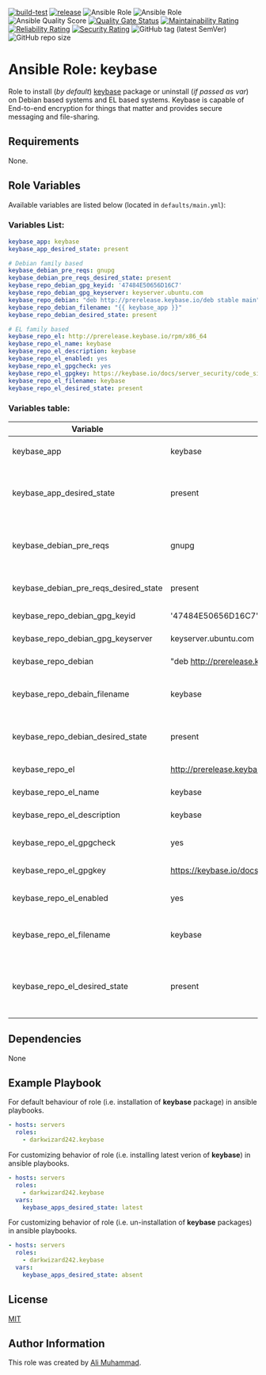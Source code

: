[![build-test](https://github.com/darkwizard242/ansible-role-keybase/workflows/build-and-test/badge.svg?branch=master)](https://github.com/darkwizard242/ansible-role-keybase/actions?query=workflow%3Abuild-and-test) [![release](https://github.com/darkwizard242/ansible-role-keybase/workflows/release/badge.svg)](https://github.com/darkwizard242/ansible-role-keybase/actions?query=workflow%3Arelease) ![Ansible Role](https://img.shields.io/ansible/role/47706?color=dark%20green%20) ![Ansible Role](https://img.shields.io/ansible/role/d/47706?label=role%20downloads) ![Ansible Quality Score](https://img.shields.io/ansible/quality/47706?label=ansible%20quality%20score) [![Quality Gate Status](https://sonarcloud.io/api/project_badges/measure?project=ansible-role-keybase&metric=alert_status)](https://sonarcloud.io/dashboard?id=ansible-role-keybase) [![Maintainability Rating](https://sonarcloud.io/api/project_badges/measure?project=ansible-role-keybase&metric=sqale_rating)](https://sonarcloud.io/dashboard?id=ansible-role-keybase) [![Reliability Rating](https://sonarcloud.io/api/project_badges/measure?project=ansible-role-keybase&metric=reliability_rating)](https://sonarcloud.io/dashboard?id=ansible-role-keybase) [![Security Rating](https://sonarcloud.io/api/project_badges/measure?project=ansible-role-keybase&metric=security_rating)](https://sonarcloud.io/dashboard?id=ansible-role-keybase) ![GitHub tag (latest SemVer)](https://img.shields.io/github/tag/darkwizard242/ansible-role-keybase?label=release) ![GitHub repo size](https://img.shields.io/github/repo-size/darkwizard242/ansible-role-keybase?color=orange&style=flat-square)

# Ansible Role: keybase

Role to install (_by default_) [keybase](https://keybase.io) package or uninstall (_if passed as var_) on Debian based systems and EL based systems. Keybase is capable of End-to-end encryption for things that matter and provides secure messaging and file-sharing.

## Requirements

None.

## Role Variables

Available variables are listed below (located in `defaults/main.yml`):

### Variables List:

```yaml
keybase_app: keybase
keybase_app_desired_state: present

# Debian family based
keybase_debian_pre_reqs: gnupg
keybase_debian_pre_reqs_desired_state: present
keybase_repo_debian_gpg_keyid: '47484E50656D16C7'
keybase_repo_debian_gpg_keyserver: keyserver.ubuntu.com
keybase_repo_debian: "deb http://prerelease.keybase.io/deb stable main"
keybase_repo_debian_filename: "{{ keybase_app }}"
keybase_repo_debian_desired_state: present

# EL family based
keybase_repo_el: http://prerelease.keybase.io/rpm/x86_64
keybase_repo_el_name: keybase
keybase_repo_el_description: keybase
keybase_repo_el_enabled: yes
keybase_repo_el_gpgcheck: yes
keybase_repo_el_gpgkey: https://keybase.io/docs/server_security/code_signing_key.asc
keybase_repo_el_filename: keybase
keybase_repo_el_desired_state: present
```

### Variables table:

Variable                              | Value (default)                                                | Description
------------------------------------- | -------------------------------------------------------------- | ------------------------------------------------------------------------------------------------------------------------------------------------------------------------------------------------
keybase_app                           | keybase                                                        | Name of keybase application package require to be installed i.e. `keybase`
keybase_app_desired_state             | present                                                        | State of the keybase_app package. Whether to install, verify if available or to uninstall (i.e. ansible apt module values: `present`, `latest`, or `absent`)
keybase_debian_pre_reqs               | gnupg                                                          | Keybase recommends the installation of both these packages on Debian family systems and as such, they are considered pre-requisites.
keybase_debian_pre_reqs_desired_state | present                                                        | Desired state for Keybase pre-requisite apps on Debian family systems.
keybase_repo_debian_gpg_keyid         | '47484E50656D16C7'                                             | Keybase GPG Key ID required on Debian family systems.
keybase_repo_debian_gpg_keyserver     | keyserver.ubuntu.com                                           | Keybase GPG Key Server required on Debian family systems.
keybase_repo_debian                   | "deb <http://prerelease.keybase.io/deb> stable main"           | Keybase repo URL for Debain family systems.
keybase_repo_debain_filename          | keybase                                                        | Name of the repository file that will be stored at `/etc/apt/sources.list.d/` on Debian based systems.
keybase_repo_debian_desired_state     | present                                                        | `present` indicates creating the repository file if it doesn't exist on Debian based systems. Alternative is `absent`.
keybase_repo_el                       | <http://prerelease.keybase.io/rpm/x86_64>                      | Repository `baseurl` for Keybase on EL based systems.
keybase_repo_el_name                  | keybase                                                        | Repository name for Keybase on EL based systems.
keybase_repo_el_description           | keybase                                                        | Description to be added in EL based repository file for Keybase.
keybase_repo_el_gpgcheck              | yes                                                            | Boolean for whether to perform gpg check against Keybase on EL based systems.
keybase_repo_el_gpgkey                | <https://keybase.io/docs/server_security/code_signing_key.asc> | Keybase GPG Key required on EL family systems.
keybase_repo_el_enabled               | yes                                                            | Boolean to set so that Keybase repository is enabled on EL based systems.
keybase_repo_el_filename              | keybase                                                        | Name of the repository file that will be stored at `/yum/sources.list.d/keybase.repo` on EL based systems.
keybase_repo_el_desired_state         | present                                                        | `present` indicates creating the repository file if it doesn't exist on EL based systems. Alternative is `absent` (not recommended as it will prevent from installation of **keybase** package).

## Dependencies

None

## Example Playbook

For default behaviour of role (i.e. installation of **keybase** package) in ansible playbooks.

```yaml
- hosts: servers
  roles:
    - darkwizard242.keybase
```

For customizing behavior of role (i.e. installing latest verion of **keybase**) in ansible playbooks.

```yaml
- hosts: servers
  roles:
    - darkwizard242.keybase
  vars:
    keybase_apps_desired_state: latest
```

For customizing behavior of role (i.e. un-installation of **keybase** packages) in ansible playbooks.

```yaml
- hosts: servers
  roles:
    - darkwizard242.keybase
  vars:
    keybase_apps_desired_state: absent
```

## License

[MIT](https://github.com/darkwizard242/ansible-role-keybase/blob/master/LICENSE)

## Author Information

This role was created by [Ali Muhammad](https://www.linkedin.com/in/ali-muhammad-759791130/).
